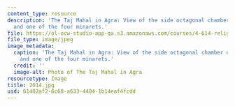 ```yaml
---
content_type: resource
description: 'The Taj Mahal in Agra: View of the side octagonal chamber of the mausoleum
  and one of the four minarets.'
file: https://ol-ocw-studio-app-qa.s3.amazonaws.com/courses/4-614-religious-architecture-and-islamic-cultures-fall-2002/61402af26c68a63344041b14eaf4fcdd_2014.jpg
file_type: image/jpeg
image_metadata:
  caption: 'The Taj Mahal in Agra: View of the side octagonal chamber of the mausoleum
    and one of the four minarets.'
  credit: ''
  image-alt: Photo of The Taj Mahal in Agra
resourcetype: Image
title: 2014.jpg
uid: 61402af2-6c68-a633-4404-1b14eaf4fcdd
---
```

